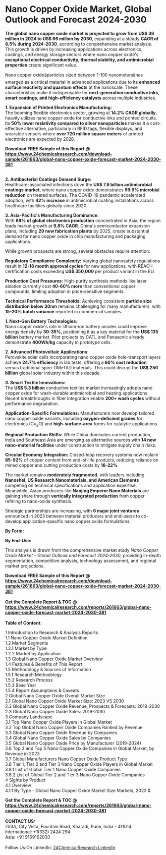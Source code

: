 <h1>Nano Copper Oxide Market, Global Outlook and Forecast 2024-2030</h1><p><strong>The global nano copper oxide market is projected to grow from US$ 38 million in 2024 to US$ 66 million by 2030</strong>, expanding at a steady <strong>CAGR of 8.5% during 2024-2030</strong>, according to comprehensive market analysis. This growth is driven by increasing applications across electronics, coatings, and energy storage sectors where nano copper oxide's <strong>exceptional electrical conductivity, thermal stability, and antimicrobial properties</strong> create significant value.</p><p>Nano copper oxideâparticles sized between 1-100 nanometersâhas emerged as a critical material in advanced applications due to its <strong>enhanced surface reactivity and quantum effects</strong> at the nanoscale. These characteristics make it indispensable for <strong>next-generation conductive inks, smart coatings, and high-efficiency catalysts</strong> across multiple industries.</p><p><strong>1. Expansion of Printed Electronics Manufacturing:</strong><br>
The booming flexible electronics sector, growing at <strong>14.2% CAGR globally</strong>, heavily utilizes nano copper oxide for conductive inks and printed circuits. Its <strong>50% lower resistivity compared to silver nanoparticles</strong> makes it a cost-effective alternative, particularly in RFID tags, flexible displays, and wearable sensors where <strong>over 720 million square meters</strong> of printed electronics are expected by 2028.</p><div><b>Download FREE Sample of this Report @ 
            <a href="https://www.24chemicalresearch.com/download-sample/261663/global-nano-copper-oxide-forecast-market-2024-2030-381">
            https://www.24chemicalresearch.com/download-sample/261663/global-nano-copper-oxide-forecast-market-2024-2030-381</a></b></div><br><p><strong>2. Antibacterial Coatings Demand Surge:</strong><br>
Healthcare-associated infections drive the <strong>US$ 7.9 billion antimicrobial coatings market</strong>, where nano copper oxide demonstrates <strong>99.9% microbial reduction</strong> on treated surfaces. The COVID-19 pandemic accelerated adoption, with <strong>42% increase</strong> in antimicrobial coating installations across healthcare facilities globally since 2020.</p><p><strong>3. Asia-Pacific's Manufacturing Dominance:</strong><br>
With <strong>68% of global electronics production</strong> concentrated in Asia, the region leads market growth at <strong>9.8% CAGR</strong>. China's semiconductor expansion plans, including <strong>29 new fabrication plants</strong> by 2025, create substantial demand for nano copper oxide in chip manufacturing and packaging applications.</p><p>While growth prospects are strong, several obstacles require attention:</p><p><strong>Regulatory Compliance Complexity:</strong> Varying global nanosafety regulations result in <strong>12-18 month approval cycles</strong> for new applications, with REACH certification costs exceeding <strong>US$ 350,000</strong> per product variant in the EU.</p><p><strong>Production Cost Pressures:</strong> High-purity synthesis methods like laser ablation currently cost <strong>40-60% more</strong> than conventional copper compounds, limiting adoption in price-sensitive segments.</p><p><strong>Technical Performance Thresholds:</strong> Achieving consistent <strong>particle size distribution below 30nm</strong> remains challenging for many manufacturers, with <strong>15-20% batch variance</strong> reported in commercial samples.</p><p><strong>1. Next-Gen Battery Technologies:</strong><br>
Nano copper oxide's role in lithium-ion battery anodes could improve energy density by <strong>30-35%</strong>, positioning it as a key material for the <strong>US$ 135 billion</strong> battery market. Pilot projects by CATL and Panasonic already demonstrate <strong>400Wh/kg</strong> capacity in prototype cells.</p><p><strong>2. Advanced Photovoltaic Applications:</strong><br>
Perovskite solar cells incorporating nano copper oxide hole-transport layers achieve <strong>24.7% efficiency</strong> in lab tests, offering a <strong>60% cost reduction</strong> versus traditional spiro-OMeTAD materials. This could disrupt the <strong>US$ 250 billion</strong> global solar industry within this decade.</p><p><strong>3. Smart Textile Innovations:</strong><br>
The <strong>US$ 5.3 billion</strong> conductive textiles market increasingly adopts nano copper oxide for wash-durable antimicrobial and heating applications. Recent breakthroughs in fiber integration enable <strong>200+ wash cycles</strong> without performance degradation.</p><p><strong>Application-Specific Formulations:</strong> Manufacturers now develop tailored nano copper oxide variants, including <strong>oxygen-deficient grades</strong> for electronics (Cu<sub>2</sub>O) and <strong>high-surface-area</strong> forms for catalytic applications.</p><p><strong>Regional Production Shifts:</strong> While China dominates current production, India and Southeast Asia are emerging as alternative sources with <strong>14 new nano-material facilities</strong> under construction to mitigate supply chain risks.</p><p><strong>Circular Economy Integration:</strong> Closed-loop recovery systems now reclaim <strong>85-92%</strong> of copper content from end-of-life products, reducing reliance on mined copper and cutting production costs by <strong>18-22%</strong>.</p><p>The market remains <strong>moderately fragmented</strong>, with leaders including <strong>Nanoshel, US Research Nanomaterials, and American Elements</strong> competing on technical specifications and application expertise. Meanwhile, Asian producers like <strong>Nanjing Emperor Nano Materials</strong> are gaining share through <strong>vertically integrated production</strong> from copper refining to nano-oxide synthesis.</p><p>Strategic partnerships are increasing, with <strong>6 major joint ventures</strong> announced in 2023 between material producers and end-users to co-develop application-specific nano copper oxide formulations.</p><p><strong>By Form:</strong></p><p><strong>By End-Use:</strong></p><p>This analysis is drawn from the comprehensive market study <em>Nano Copper Oxide Market - Global Outlook and Forecast 2024-2030</em>, providing in-depth segmentation, competitive analysis, technology assessment, and regional market projections.</p><div><b>Download FREE Sample of this Report @ 
            <a href="https://www.24chemicalresearch.com/download-sample/261663/global-nano-copper-oxide-forecast-market-2024-2030-381">
            https://www.24chemicalresearch.com/download-sample/261663/global-nano-copper-oxide-forecast-market-2024-2030-381</a></b></div><br><div><b>Get the Complete Report & TOC @ 
            <a href="https://www.24chemicalresearch.com/reports/261663/global-nano-copper-oxide-forecast-market-2024-2030-381">
            https://www.24chemicalresearch.com/reports/261663/global-nano-copper-oxide-forecast-market-2024-2030-381</a></b></div><br>
            <b>Table of Content:</b><p>1 Introduction to Research & Analysis Reports<br />
    1.1 Nano Copper Oxide Market Definition<br />
    1.2 Market Segments<br />
        1.2.1 Market by Type<br />
        1.2.2 Market by Application<br />
    1.3 Global Nano Copper Oxide Market Overview<br />
    1.4 Features & Benefits of This Report<br />
    1.5 Methodology & Sources of Information<br />
        1.5.1 Research Methodology<br />
        1.5.2 Research Process<br />
        1.5.3 Base Year<br />
        1.5.4 Report Assumptions & Caveats<br />
2 Global Nano Copper Oxide Overall Market Size<br />
    2.1 Global Nano Copper Oxide Market Size: 2023 VS 2030<br />
    2.2 Global Nano Copper Oxide Revenue, Prospects & Forecasts: 2019-2030<br />
    2.3 Global Nano Copper Oxide Sales: 2019-2030<br />
3 Company Landscape<br />
    3.1 Top Nano Copper Oxide Players in Global Market<br />
    3.2 Top Global Nano Copper Oxide Companies Ranked by Revenue<br />
    3.3 Global Nano Copper Oxide Revenue by Companies<br />
    3.4 Global Nano Copper Oxide Sales by Companies<br />
    3.5 Global Nano Copper Oxide Price by Manufacturer (2019-2024)<br />
    3.6 Top 3 and Top 5 Nano Copper Oxide Companies in Global Market, by Revenue in 2023<br />
    3.7 Global Manufacturers Nano Copper Oxide Product Type<br />
    3.8 Tier 1, Tier 2 and Tier 3 Nano Copper Oxide Players in Global Market<br />
        3.8.1 List of Global Tier 1 Nano Copper Oxide Companies<br />
        3.8.2 List of Global Tier 2 and Tier 3 Nano Copper Oxide Companies<br />
4 Sights by Product<br />
    4.1 Overview<br />
        4.1.1 By Type - Global Nano Copper Oxide Market Size Markets, 2023 &</p><div><b>Get the Complete Report & TOC @ 
            <a href="https://www.24chemicalresearch.com/reports/261663/global-nano-copper-oxide-forecast-market-2024-2030-381">
            https://www.24chemicalresearch.com/reports/261663/global-nano-copper-oxide-forecast-market-2024-2030-381</a></b></div><br><b>CONTACT US:</b><br>
            203A, City Vista, Fountain Road, Kharadi, Pune, India - 411014<br>
            International: +1(332) 2424 294<br>
            Asia: +91 9169162030 <br><br>
            Follow Us On LinkedIn: <a href="https://www.linkedin.com/company/24chemicalresearch/">24ChemicalResearch LinkedIn</a>